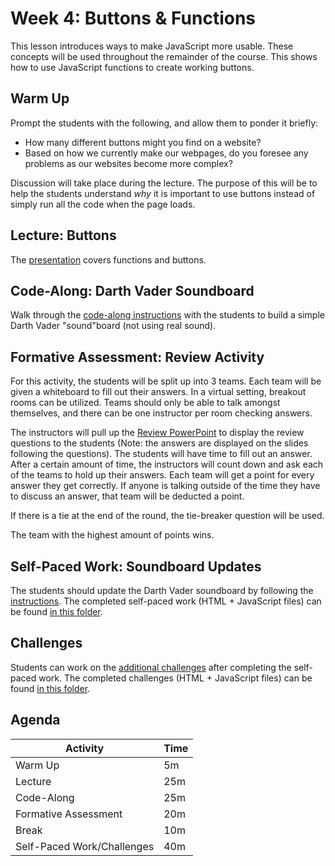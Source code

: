 # Week 4: Buttons & Functions
This lesson introduces ways to make JavaScript more usable. These concepts will be used throughout the remainder of the course. This shows how to use JavaScript functions to create working buttons.

## Warm Up
Prompt the students with the following, and allow them to ponder it briefly:

- How many different buttons might you find on a website?
- Based on how we currently make our webpages, do you foresee any problems as our websites become more complex?

Discussion will take place during the lecture. The purpose of this will be to help the students understand _why_ it is important to use buttons instead of simply run all the code when the page loads.

## Lecture: Buttons
The [presentation](Buttons.pptx) covers functions and buttons.

## Code-Along: Darth Vader Soundboard
Walk through the [code-along instructions](SoundboardCodeAlong.md) with the students to build a simple Darth Vader "sound"board (not using real sound).

## Formative Assessment: Review Activity
For this activity, the students will be split up into 3 teams. Each team will be given a whiteboard to fill out their answers. In a virtual setting, breakout rooms can be utilized. Teams should only be able to talk amongst themselves, and there can be one instructor per room checking answers.

The instructors will pull up the [Review PowerPoint](Review.pptx) to display the review questions to the students (Note: the answers are displayed on the slides following the questions). The students will have time to fill out an answer. After a certain amount of time, the instructors will count down and ask each of the teams to hold up their answers. Each team will get a point for every answer they get correctly. If anyone is talking outside of the time they have to discuss an answer, that team will be deducted a point.

If there is a tie at the end of the round, the tie-breaker question will be used.

The team with the highest amount of points wins.

## Self-Paced Work: Soundboard Updates
The students should update the Darth Vader soundboard by following the [instructions](SelfPacedWork.md). The completed self-paced work (HTML + JavaScript files) can be found [in this folder](SelfPacedWorkComplete/).

## Challenges
Students can work on the [additional challenges](Challenges.md) after completing the self-paced work. The completed challenges (HTML + JavaScript files) can be found [in this folder](ChallengesComplete/).

## Agenda

| Activity | Time |
|-|-|
| Warm Up | 5m |
| Lecture | 25m |
| Code-Along | 25m |
| Formative Assessment | 20m |
| Break | 10m |
| Self-Paced Work/Challenges | 40m |
